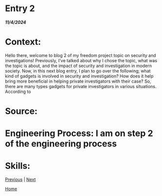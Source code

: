 # Entry 2
##### 11/4/2024

# Context:
Hello there, welcome to blog 2 of my freedom project topic on security and investigations! Previously, I've talked about why I chose the topic, what was the topic is about, and the impact of security and investigation in modern society. Now, in this next blog entry, I plan to go over the following; what kind of gadgets is involved in security and investigation? How does it help bring more beneficial in helping private investigators with their case? So, there are many types gadgets for private investigators in various situations. According to []()
# Source:
# Engineering Process: I am on step 2 of the engineering process
# Skills:

[Previous](entry01.md) | [Next](entry03.md)

[Home](../README.md)
